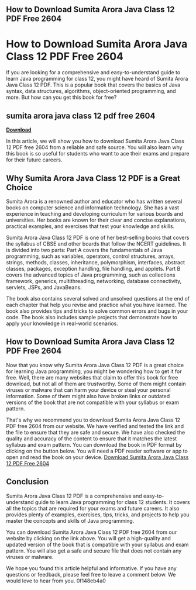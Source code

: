 ## How to Download Sumita Arora Java Class 12 PDF Free 2604

  
# How to Download Sumita Arora Java Class 12 PDF Free 2604
 
If you are looking for a comprehensive and easy-to-understand guide to learn Java programming for class 12, you might have heard of Sumita Arora Java Class 12 PDF. This is a popular book that covers the basics of Java syntax, data structures, algorithms, object-oriented programming, and more. But how can you get this book for free?
 
## sumita arora java class 12 pdf free 2604


[**Download**](https://www.google.com/url?q=https%3A%2F%2Fbytlly.com%2F2tKURu&sa=D&sntz=1&usg=AOvVaw1UbBu-ex-x3ntIhyDj0noI)

 
In this article, we will show you how to download Sumita Arora Java Class 12 PDF free 2604 from a reliable and safe source. You will also learn why this book is so useful for students who want to ace their exams and prepare for their future careers.
 
## Why Sumita Arora Java Class 12 PDF is a Great Choice
 
Sumita Arora is a renowned author and educator who has written several books on computer science and information technology. She has a vast experience in teaching and developing curriculum for various boards and universities. Her books are known for their clear and concise explanations, practical examples, and exercises that test your knowledge and skills.
 
Sumita Arora Java Class 12 PDF is one of her best-selling books that covers the syllabus of CBSE and other boards that follow the NCERT guidelines. It is divided into two parts: Part A covers the fundamentals of Java programming, such as variables, operators, control structures, arrays, strings, methods, classes, inheritance, polymorphism, interfaces, abstract classes, packages, exception handling, file handling, and applets. Part B covers the advanced topics of Java programming, such as collections framework, generics, multithreading, networking, database connectivity, servlets, JSPs, and JavaBeans.
 
The book also contains several solved and unsolved questions at the end of each chapter that help you revise and practice what you have learned. The book also provides tips and tricks to solve common errors and bugs in your code. The book also includes sample projects that demonstrate how to apply your knowledge in real-world scenarios.
 
## How to Download Sumita Arora Java Class 12 PDF Free 2604
 
Now that you know why Sumita Arora Java Class 12 PDF is a great choice for learning Java programming, you might be wondering how to get it for free. Well, there are many websites that claim to offer this book for free download, but not all of them are trustworthy. Some of them might contain viruses or malware that can harm your device or steal your personal information. Some of them might also have broken links or outdated versions of the book that are not compatible with your syllabus or exam pattern.
 
That's why we recommend you to download Sumita Arora Java Class 12 PDF free 2604 from our website. We have verified and tested the link and the file to ensure that they are safe and secure. We have also checked the quality and accuracy of the content to ensure that it matches the latest syllabus and exam pattern. You can download the book in PDF format by clicking on the button below. You will need a PDF reader software or app to open and read the book on your device.
 [Download Sumita Arora Java Class 12 PDF Free 2604](https://example.com/sumita-arora-java-class-12-pdf-free-2604) 
## Conclusion
 
Sumita Arora Java Class 12 PDF is a comprehensive and easy-to-understand guide to learn Java programming for class 12 students. It covers all the topics that are required for your exams and future careers. It also provides plenty of examples, exercises, tips, tricks, and projects to help you master the concepts and skills of Java programming.
 
You can download Sumita Arora Java Class 12 PDF free 2604 from our website by clicking on the link above. You will get a high-quality and updated version of the book that is compatible with your syllabus and exam pattern. You will also get a safe and secure file that does not contain any viruses or malware.
 
We hope you found this article helpful and informative. If you have any questions or feedback, please feel free to leave a comment below. We would love to hear from you.
 0f148eb4a0
